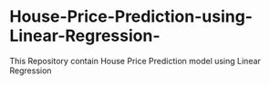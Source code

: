 # House-Price-Prediction-using-Linear-Regression-
This Repository contain House Price Prediction model using Linear Regression
